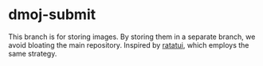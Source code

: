 # dmoj-submit

This branch is for storing images. By storing them in a separate branch, we avoid bloating the main repository. Inspired by [ratatui](https://github.com/ratatui-org/ratatui/tree/images), which employs the same strategy.
